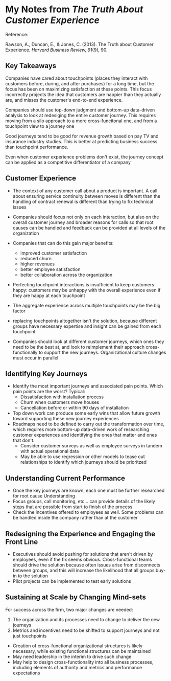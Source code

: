 # My Notes from *The Truth About Customer Experience* #
Reference:

Rawson, A., Duncan, E., & Jones, C. (2013). The Truth about Customer Experience.
*Harvard Business Review, 91*(9), 90.

## Key Takeaways ##
Companies have cared about touchpoints (places they interact with customers
before, during, and after purchases) for a long time, but the focus has been
on maximizing satisfaction at these points.  This focus incorrectly projects
the idea that customers are happier than they actually are, and misses the
customer's end-to-end experience.  

Companies should use top-down judgment and bottom-up data-driven analysis to
look at redesiging the entire customer journey.  This requires moving from a
silo approach to a more cross-funcitonal one, and from a touchpoint view to a
journey one

Good journeys tend to be good for revenue growth based on pay TV and insurance
industry studies.  This is better at predicting business success than touchpoint
performance.

Even when customer experience problems don't exist, the journey concept can
be applied as a competitive differentiator of a company

## Customer Experience ##
- The context of any customer call about a product is important.  A call about
ensuring service continuity between moves is different than the handling of
contract renewal is different than trying to fix technical issues
- Companies should focus not only on each interaction, but also on the overall
customer journey and broader reasons for calls so that root causes can be
handled and feedback can be provided at all levels of the organization
- Companies that can do this gain major benefits:
  - improved customer satisfaction
  - reduced churn
  - higher revenues
  - better employee satisfaction
  - better collaboration across the organization

- Perfecting touchpoint interactions is insufficient to keep customers happy:
customers may be unhappy with the overall experience even if they are happy
at each touchpoint
- The aggregate experience across multiple touchpoints may be the big factor

- replacing touchpoints altogether isn't the solution, because different groups
have necessary expertise and insight can be gained from each touchpoint
- Companies should look at different customer journeys, which ones they need to
be the best at, and look to reimplement their approach cross-functionally to
support the new journeys.  Organizational culture changes must occur in parallel

## Identifying Key Journeys ##
- Identify the most important journeys and associated pain points.  Which pain
points are the worst?  Typical:
  - Dissatisfaction with installation process
  - Churn when customers move houses
  - Cancellation before or within 90 days of installation
- Top down work can produce some early wins that allow future growth toward
supporting these new journey experiences
- Roadmaps need to be defined to carry out the transformation over time, which
requires more bottom-up data-driven work of researching customer experiences and
identifying the ones that matter and ones that don't.
  - Consider customer surveys as well as employee surveys in tandem with actual
  operational data
  - May be able to use regression or other models to tease out relationships to
  identify which journeys should be prioritzed

## Understanding Current Performance ##
- Once the key journeys are known, each one must be further researched for
root cause Understanding
- Focus groups, call monitoring, etc... can provide details of the likely steps
that are possible from start to finish of the process
- Check the incentives offered to employees as well.  Some problems can be
handled inside the company rather than at the customer

## Redesigning the Experience and Engaging the Front Line ##
- Executives should avoid pushing for solutions that aren't driven by employees,
even if the fix seems obvious.  Cross-functional teams should drive the solution
because often issues arise from disconnects between groups, and this will
increase the likelihood that all groups buy-in to the solution
- Pilot projects can be implemented to test early solutions

## Sustaining at Scale by Changing Mind-sets ##
For success across the firm, two major changes are needed:
1. The organization and its processes need to change to deliver the new journeys
2. Metrics and incentives need to be shifted to support journeys and not just
touchpoints

- Creation of cross-functional organizational structures is likely necessary,
while existing functional structures can be maintained
- May need leadership in the interim to drive such change
- May help to design cross-functionality into all business processes, including
elements of authority and metrics and performance expectations
